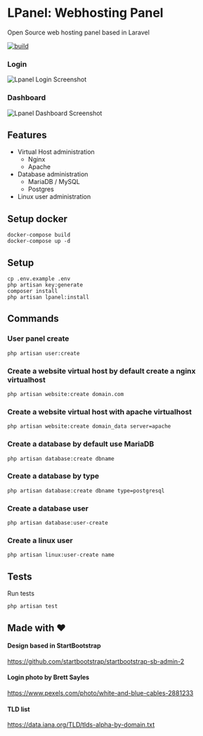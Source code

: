# LPanel: Webhosting Panel

Open Source web hosting panel based in Laravel

[![build](https://github.com/Roskus/lpanel/actions/workflows/laravel.yml/badge.svg)](https://github.com/Roskus/lpanel/actions/workflows/laravel.yml)

### Login
![Lpanel Login Screenshot](/doc/screenshoot/login.png)

### Dashboard
![Lpanel Dashboard Screenshot](/doc/screenshoot/dashboard.png)

## Features

* Virtual Host administration
  * Nginx
  * Apache
* Database administration
  * MariaDB / MySQL
  * Postgres
* Linux user administration

## Setup docker
```terminal
docker-compose build
docker-compose up -d
```

## Setup
```terminal
cp .env.example .env
php artisan key:generate
composer install
php artisan lpanel:install
```

## Commands

### User panel create

```terminal
php artisan user:create
```

### Create a website virtual host by default create a nginx virtualhost

```terminal
php artisan website:create domain.com
```

### Create a website virtual host with apache virtualhost

```terminal
php artisan website:create domain_data server=apache
```

### Create a database by default use MariaDB

```terminal
php artisan database:create dbname
```

### Create a database by type

```terminal
php artisan database:create dbname type=postgresql
```

### Create a database user

```terminal
php artisan database:user-create
```

### Create a linux user

```terminal
php artisan linux:user-create name
```

## Tests

Run tests
```terminal
php artisan test
```

## Made with ❤️

#### Design based in StartBootstrap

https://github.com/startbootstrap/startbootstrap-sb-admin-2

#### Login photo by Brett Sayles

https://www.pexels.com/photo/white-and-blue-cables-2881233

#### TLD list

https://data.iana.org/TLD/tlds-alpha-by-domain.txt
